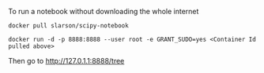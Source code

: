 To run a notebook without downloading the whole internet

`docker pull slarson/scipy-notebook`

`docker run -d -p 8888:8888 --user root -e GRANT_SUDO=yes <Container Id pulled above>`

Then go to http://127.0.1.1:8888/tree
